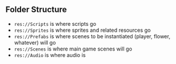 ## Folder Structure
- `res://Scripts` is where scripts go
- `res://Sprites` is where sprites and related resources go
- `res://Prefabs` is where scenes to be instantiated (player, flower, whatever) will go
- `res://Scenes` is where main game scenes will go
- `res://Audio` is where audio is
